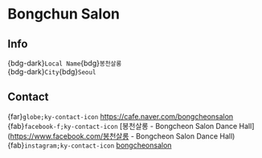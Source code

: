# Bongchun Salon

## Info

{bdg-dark}`Local Name`{bdg}`봉천살롱`  
{bdg-dark}`City`{bdg}`Seoul`  

## Contact

{far}`globe;ky-contact-icon` <https://cafe.naver.com/bongcheonsalon>  
{fab}`facebook-f;ky-contact-icon` [봉천살롱 - Bongcheon Salon Dance Hall](https://www.facebook.com/봉천살롱 - Bongcheon Salon Dance Hall)  
{fab}`instagram;ky-contact-icon` [bongcheonsalon](http://instagram.com/bongcheonsalon)  
